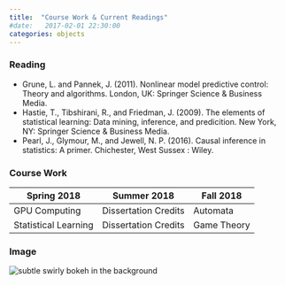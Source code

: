 ```yaml
---
title:  "Course Work & Current Readings"
#date:   2017-02-01 22:30:00
categories: objects
---
```

### **Reading**
- Grune, L. and Pannek, J. (2011). Nonlinear model predictive control: Theory and algorithms. London, UK: Springer Science & Business Media.
- Hastie, T., Tibshirani, R., and Friedman, J. (2009). The elements of statistical learning: Data mining, inference, and predicition. New York, NY: Springer Science & Business Media.
- Pearl, J., Glymour, M., and Jewell, N. P. (2016). Causal inference in statistics: A primer. Chichester, West Sussex : Wiley.


### **Course Work** 

|  Spring 2018         |      Summer 2018     |   Fall 2018    |
|----------------------|----------------------|----------------|
| GPU  Computing       | Dissertation Credits |    Automata    |
| Statistical Learning | Dissertation Credits |   Game Theory  |

### Image

![subtle swirly bokeh in the background](https://upload.wikimedia.org/wikipedia/commons/thumb/3/32/Photography_by_Victor_Albert_Grigas_%281919-2017%29_000172050002_%2837159721864%29.jpg/1039px-Photography_by_Victor_Albert_Grigas_%281919-2017%29_000172050002_%2837159721864%29.jpg)

